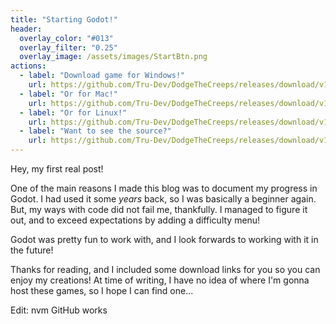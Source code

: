 ```yaml
---
title: "Starting Godot!"
header:
  overlay_color: "#013"
  overlay_filter: "0.25"
  overlay_image: /assets/images/StartBtn.png
actions:
  - label: "Download game for Windows!"
    url: https://github.com/Tru-Dev/DodgeTheCreeps/releases/download/v1.0.0/DTCwin.exe
  - label: "Or for Mac!"
    url: https://github.com/Tru-Dev/DodgeTheCreeps/releases/download/v1.0.0/DTCmac.zip
  - label: "Or for Linux!"
    url: https://github.com/Tru-Dev/DodgeTheCreeps/releases/download/v1.0.0/DTClinux.x86_64
  - label: "Want to see the source?"
    url: https://github.com/Tru-Dev/DodgeTheCreeps/releases/download/v1.0.0/DTCwin.exe
---
```


Hey, my first real post!

One of the main reasons I made this blog was to document my progress in Godot.
I had used it some *years* back, so I was basically a beginner again. But, my
ways with code did not fail me, thankfully. I managed to figure it out, and to
exceed expectations by adding a difficulty menu!

Godot was pretty fun to work with, and I look forwards to working with it in
the future!

Thanks for reading, and I included some download links for you so you can
enjoy my creations! At time of writing, I have no idea of where I'm gonna host
these games, so I hope I can find one...

Edit: nvm GitHub works
